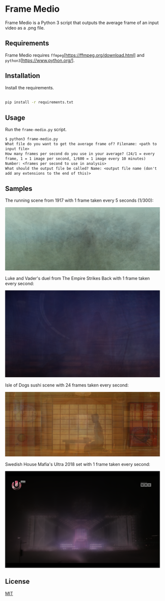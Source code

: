 # Frame Medio

Frame Medio is a Python 3 script that outputs the average frame of an input video as a .png file.

## Requirements

Frame Medio requires `ffmpeg`[https://ffmpeg.org/download.html] and `python3`[https://www.python.org/].

## Installation

Install the requirements.

```bash

pip install -r requirements.txt
```

## Usage

Run the `frame-medio.py` script.

```
$ python3 frame-medio.py
What file do you want to get the average frame of? Filename: <path to input file>
How many frames per second do you use in your average? (24/1 = every frame, 1 = 1 image per second, 1/600 = 1 image every 10 minutes) Number: <frames per second to use in analysis>
What should the output file be called? Name: <output file name (don't add any extensions to the end of this)>
```

## Samples

The running scene from 1917 with 1 frame taken every 5 seconds (1/300):

![1917](samples/1917-12-fpm.png)

Luke and Vader's duel from The Empire Strikes Back with 1 frame taken every second:

![ESB](samples/duel-1-fps.png)

Isle of Dogs sushi scene with 24 frames taken every second:

![sushi](samples/wes-24-fps.png)

Swedish House Mafia's Ultra 2018 set with 1 frame taken every second:

![SHM](samples/shm-1-fps.png)

## License

[MIT](https://choosealicense.com/licenses/mit/)
